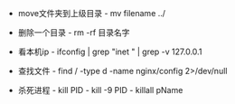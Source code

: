 + move文件夹到上级目录
	    - mv  filename ../
+ 删除一个目录
	    - rm -rf 目录名字
    
+ 看本机ip
	    - ifconfig | grep "inet " | grep -v 127.0.0.1
    
    
+ 查找文件
		- find / -type d -name nginx/config 2>/dev/null
    
    
+ 杀死进程
	    - kill PID
	    - kill -9 PID
	    - killall pName